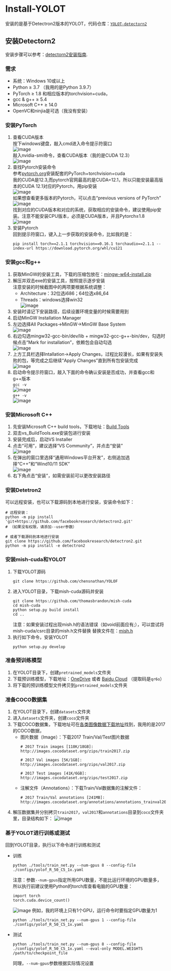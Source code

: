 # Install-YOLOT
安装的是基于Detectron2版本的YOLOT，代码仓库：[`YOLOT-detectorn2`](https://github.com/chensnathan/YOLOF/)
## 安装Detectorn2
安装步骤可以参考：[detectorn2安装指南](https://github.com/facebookresearch/detectron2/blob/master/INSTALL.md).
### 需求
- 系统：Windows 10或以上
- Python ≥ 3.7 （我用的是Python 3.9.7）
- PyTorch ≥ 1.8 和相应版本的torchvision+cuda，
- gcc & g++ ≥ 5.4
- Microsoft C++ ≥ 14.0
- OpenVC和ninjia是可选（我没有安装）

### 安装PyTorch
1. 查看CUDA版本
<br/>按下windows键盘，敲入cmd进入命令提示符窗口
<br/>![image](https://github.com/PandaTofu/Install-YOLOT/assets/22908364/a49bf82f-173d-4398-bd9b-a0bf424210b6)
<br/>敲入nvidia-smi命令，查看CUDA版本（我的是CUDA 12.3）
<br/>![image](https://github.com/PandaTofu/Install-YOLOT/assets/22908364/039c6c84-572b-4015-bad5-93df980c3d94)
2. 查找Pytorch安装命令
<br/>参考[pytorch.org](https://pytorch.org)安装配套的PyTorch+torchvision+cuda
<br/>我的CUDA是12.3,而pytorch官网最高的是CUDA=12.1，所以只能安装最高版本的CUDA 12.1对应的Pytorch，用pip安装
<br/>![image](https://github.com/PandaTofu/Install-YOLOT/assets/22908364/85eb2d46-e0ff-4bed-bf54-11786bd82311)
<br/>如果想查看更多版本的Pytorch，可以点击“previous versions of PyTorch”
<br/>![image](https://github.com/PandaTofu/Install-YOLOT/assets/22908364/38d0bf52-dc90-420d-9f70-aad446c11e76)
<br/>找到对应的CUDA版本和对应的系统，获取相应的安装命令，建议使用pip安装。注意不能安装CPU版本，必须是CUDA版本，并且Pytorch≥1.8
<br/>![image](https://github.com/PandaTofu/Install-YOLOT/assets/22908364/992c8a13-4c24-40c5-90a9-bf0863865b05)
4. 安装Pytorch
<br/>回到提示符窗口，键入上一步获取的安装命令，比如我的是：
   ```
   pip install torch==2.1.1 torchvision==0.16.1 torchaudio==2.1.1 --index-url https://download.pytorch.org/whl/cu121
   ```

### 安装gcc和g++
1. 获取MinGW的安装工具，下载的压缩包放在：[mingw-w64-install.zip](https://github.com/PandaTofu/Install-YOLOT/blob/main/tools/mingw-w64-install.zip)
2. 解压并双击exe的安装工具，按照提示逐步安装
<br/>注意安装的时候截图中的两项要根据系统调整：
   - Architecture：32位选i686；64位选x86_64
   - Threads：windows选择win32
<br/>![image](https://github.com/PandaTofu/Install-YOLOT/assets/22908364/17a69015-f368-4790-9613-0bef60f8969b)
3. 安装时请记下安装路径，后续设置环境变量的时候需要用到
4. 启动MinGW Installation Manager
5. 左边选择All Packages->MinGW->MinGW Base System
<br/>![image](https://github.com/PandaTofu/Install-YOLOT/assets/22908364/13a01fb9-8c30-4af7-ba52-9fae997202ed)
6. 右边勾选mingw32-gcc-bin/dev/lib + mingw32-gcc-g++-bin/dev，勾选时候点击“Mark for installation”，依赖包会自动勾选
<br/>![image](https://github.com/PandaTofu/Install-YOLOT/assets/22908364/d219cfa2-964a-4f8e-94a6-c390e9824983)
7. 上方工具栏选择Intallation->Apply Changes，过程比较漫长，如果有安装失败的包，等完成之后继续“Apply Changes”直到所有包安装完成
<br/>![image](https://github.com/PandaTofu/Install-YOLOT/assets/22908364/cfbd4be0-7b25-44db-8118-412bbfeece55)
8. 启动命令提示符窗口，敲入下面的命令确认安装是否成功，并查看gcc和g++版本
<br/>`gcc -v`
<br/>![image](https://github.com/PandaTofu/Install-YOLOT/assets/22908364/9214a077-b6a0-4762-a5f1-62f13cb1d11b)
<br/>`g++ -v`
<br/>![image](https://github.com/PandaTofu/Install-YOLOT/assets/22908364/665e512e-3ae0-4e7e-8440-1797ceea4afc)

### 安装Microsoft C++
1. 先安装Microsoft C++ build tools，下载地址：[Build Tools](https://visualstudio.microsoft.com/zh-hant/visual-cpp-build-tools/?wd&eqid=ab927a7c0000230c00000004654439dc)
2. 双击vs_BuildTools.exe安装包进行安装
3. 安装完成后，启动VS Installer
4. 点击“可用”，建议选择“VS Community”，并点击“安装”
<br/>![image](https://github.com/PandaTofu/Install-YOLOT/assets/22908364/53a25477-3c7e-456f-b7ee-00b91333f50c)
5. 在弹出的窗口里选择“通用Windows平台开发”，右侧追加选择“C++”和“Wind10/11 SDK”
<br/>![image](https://github.com/PandaTofu/Install-YOLOT/assets/22908364/a90d37d6-d420-4d17-8cc5-3e5033363e3b)
6. 右下角点击“安装”，如需安装前可以更改安装路径

### 安装Detetron2
可以远程安装，也可以下载源码到本地进行安装，安装命令如下：
```
# 远程安装：
python -m pip install 'git+https://github.com/facebookresearch/detectron2.git'
# （如果没有权限，请添加--user参数）

# 或者下载源码到本地进行安装
git clone https://github.com/facebookresearch/detectron2.git
python -m pip install -e detectron2
```

### 安装mish-cuda和YOLOT
1. 下载YOLOT源码
   ```
   git clone https://github.com/chensnathan/YOLOF
   ```
2. 进入YOLOT目录，下载mish-cuda源码并安装
   ```
   git clone https://github.com/thomasbrandon/mish-cuda
   cd mish-cuda
   python setup.py build install
   cd ..
   ```
   注意：如果安装过程出现mish.h的语法错误（如void前面应有;），可以尝试将mish-cuda/csrc目录的mish.h文件替换
   替换文件在：[mish.h](https://github.com/PandaTofu/Install-YOLOT/blob/main/tools/mish.h)
3. 执行如下命令，安装YOLOT
   ```
   python setup.py develop
   ```

### 准备预训练模型
1. 在YOLOT目录下，创建`pretrained_models`文件夹
2. 下载预训练模型，下载地址：[OneDrive](https://1drv.ms/u/s!AgM0VtBH3kV9imGxZX3n_TMQGtbP?e=YMgpGJ) 或者 [Baidu Cloud](https://pan.baidu.com/s/1BSOncRYq6HeCQ8q2hrWowA) （提取码是`qr6o`）
3. 将下载的预训练模型文件拷贝到`pretrained_models`文件夹

### 准备COCO数据集
1. 在YOLOT目录下，创建`datasets`文件夹
2. 进入`datasets`文件夹，创建`coco`文件夹
3. 下载COCO数据集，下载地址可在[各类图像数据下载地址](https://bendfunction.gitbook.io/dataset-download/)找到，我用的是2017的COCO数据，
   - 图片数据（Image）：下载2017 Train/Val/Test图片数据
     ```
     # 2017 Train images [118K/18GB]:
     http://images.cocodataset.org/zips/train2017.zip

     # 2017 Val images [5K/1GB]:
     http://images.cocodataset.org/zips/val2017.zip

     # 2017 Test images [41K/6GB]:
     http://images.cocodataset.org/zips/test2017.zip
     ```
   - 注解文件（Annotations）：下载Train/Val数据集的注解文件：
     ```
     # 2017 Train/Val annotations [241MB]:
     http://images.cocodataset.org/annotations/annotations_trainval2017.zip
     ```
4. 解压数据集并分别拷贝`train2017`，`val2017`和`annotations`目录到`coco`文件夹里，目录结构如下：
   ![image](https://github.com/PandaTofu/Install-YOLOT/assets/22908364/4015447b-dcf5-46e2-bad4-cf68f99af605)

### 基于YOLOT进行训练或测试
回到YOLOT目录，执行以下命令进行训练和测试
- 训练
  ```
  python ./tools/train_net.py --num-gpus 8 --config-file ./configs/yolof_R_50_C5_1x.yaml
  ```
  注意：参数`--num-gpus`指定所用GPU数量，不能比运行环境的GPU数量多，所以执行前建议使用Python的torch库查看电脑的GPU数量：
  ```
  import torch
  torch.cuda.device_count()
  ```
  ![image](https://github.com/PandaTofu/Install-YOLOT/assets/22908364/4d4b5812-c094-4d7d-8a42-b78c6d23d04b)
  例如，我的环境上只有1个GPU，运行命令时要指定GPU数量为1
  ```
  python ./tools/train_net.py --num-gpus 1 --config-file ./configs/yolof_R_50_C5_1x.yaml
  ```
- 测试
  ```
  python ./tools/train_net.py --num-gpus 8 --config-file ./configs/yolof_R_50_C5_1x.yaml --eval-only MODEL.WEIGHTS /path/to/checkpoint_file
  ```
  同理，`--num-gpus`参数根据实际情况设置
